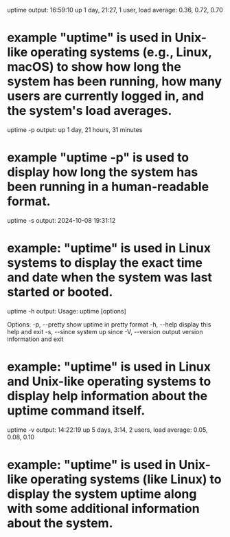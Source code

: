 uptime
  output: 16:59:10 up 1 day, 21:27,  1 user,  load average: 0.36, 0.72, 0.70
# example "uptime"  is used in Unix-like operating systems (e.g., Linux, macOS) to show how long the system has been running, how many users are currently logged in, and the system's load averages.

uptime -p
output: up 1 day, 21 hours, 31 minutes
# example "uptime -p" is used to display how long the system has been running in a human-readable format.

uptime -s
output: 2024-10-08 19:31:12
# example: "uptime" is used in Linux systems to display the exact time and date when the system was last started or booted.

uptime -h
output: Usage:
 uptime [options]

Options:
 -p, --pretty   show uptime in pretty format
 -h, --help     display this help and exit
 -s, --since    system up since
 -V, --version  output version information and exit
# example: "uptime" is used in Linux and Unix-like operating systems to display help information about the uptime command itself.

uptime -v
output:  14:22:19 up 5 days,  3:14,  2 users,  load average: 0.05, 0.08, 0.10
# example: "uptime"  is used in Unix-like operating systems (like Linux) to display the system uptime along with some additional information about the system.